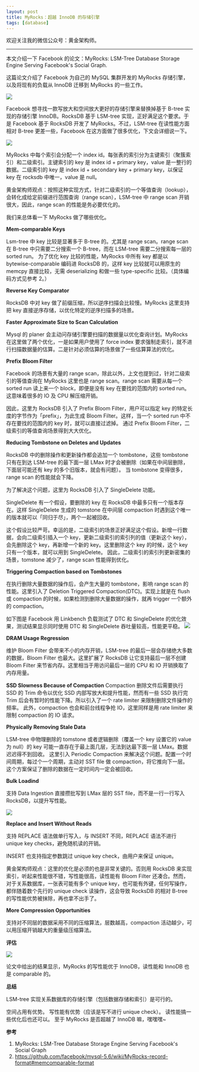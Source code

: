 ```yaml
---
layout: post
title: MyRocks：超越 InnoDB 的存储引擎
tags: [database]
---
```


欢迎关注我的微信公众号：黄金架构师。

---


本文介绍一下 Facebook 的论文：MyRocks: LSM-Tree Database Storage Engine Serving Facebook's Social Graph.

这篇论文介绍了 Facebook 为自己的 MySQL 集群开发的 MyRocks 存储引擎，以及将现有的负载从 InnoDB 迁移到 MyRocks 的一些工作。


![](../static/img/2022-10-20-myrocks/img.png)


Facebook 想寻找一款写放大和空间放大更好的存储引擎来替换掉基于 B-tree 实现的存储引擎 InnoDB。RocksDB 基于 LSM-tree 实现，正好满足这个要求。于是 Facebook 基于 RocksDB 开发了 MyRocks。不过，LSM-tree 在读性能方面相对 B-tree 更差一些，Facebook 在这方面做了很多优化，下文会详细说一下。

![](../static/img/2022-10-20-myrocks/img_1.png)

MyRocks 中每个索引会分配一个 index id。每张表的索引分为主键索引（聚簇索引）和二级索引。主键索引的 key 是 index id + primary key，value 是一整行的数据。二级索引的 key 是 index id + secondary key + primary key，以保证 key 在 rocksdb 中唯一，value 是 null。

黄金架构师观点：按照这种实现方式，针对二级索引的一个等值查询（lookup），会转化成给定前缀进行范围查询（range scan），LSM-tree 中 range scan 开销很大，因此，range scan 的性能是务必要优化的。

我们来总体看一下 MyRocks 做了哪些优化。

**Mem-comparable Keys**

Lsm-tree 中 key 比较是显著多于 B-tree 的。尤其是 range scan。range scan 在 B-tree 中只需要二分搜索一个 B-tree，而在 LSM-tree 需要二分搜索每一层的 sorted run。
为了优化 key 比较的性能，MyRocks 中所有 key 都是以 bytewise-comparable 编码进 RocksDB 的，这样 key 比较就可以用原生的 memcpy 直接比较，无需 deserializing 和做一些 type-specific 比较。（具体编码方式见参考 2。）

**Reverse Key Comparator**

RocksDB 中对 key 做了前缀压缩，所以逆序扫描会比较慢。MyRocks 这里支持把 key 直接逆序存储，以优化特定的逆序扫描多的场景。

**Faster Approximate Size to Scan Calculation**

Mysql 的 planer 会主动问存储引擎要扫描的数据量以优化查询计划。MyRocks 在这里做了两个优化，一是如果用户使用了 force index 要求强制走索引，就不进行扫描数据量的估算。二是针对必须估算的场景做了一些估算算法的优化。


**Prefix Bloom Filter**

Facebook 的场景有大量的 range scan，除此以外，上文也提到过，针对二级索引的等值查询在 MyRocks 这里也是 range scan。range scan 需要从每一个 sorted run 读上来一个 block，即便是没有 key 在要找的范围内的 sorted run。这意味着很多的 IO 及 CPU 解压缩开销。

因此，这里为 RocksDB 引入了 Prefix Bloom Filter，用户可以指定 key 的特定长度的字节作为「prefix」，为此生成 Bloom Filter。这样，当一个 sorted run 中不存在要找的范围内的 key 时，就可以直接过滤掉。
通过 Prefix Bloom Filter，二级索引的等值查询场景得到大大优化。

**Reducing Tombstone on Deletes and Updates**

RocksDB 中的删除操作和更新操作都会追加一个 tombstone，这些 tombstone 只有在到达 LSM-tree 的最下面一层 LMax 时才会被删除（如果在中间层删除，下面层可能还有 key 的多个旧版本，就会有问题）。
当 tombstone 变得很多，range scan 的性能就会下降。

为了解决这个问题，这里为 RocksDB 引入了 SingleDelete 功能。

SingleDelete 有一个假设，要删除的 key 在 RocksDB 中最多只有一个版本存在。这样 SingleDelete 生成的 tomstone 在中间层 compaction 时遇到这个唯一的版本就可以「同归于尽」，两个一起被回收。

这个假设比较严苛。幸运的是，二级索引的场景正好满足这个假设。新增一行数据，会向二级索引插入一个 key，更新二级索引的索引列的值（更新这个 key），会先删除这个 key，再新增一个新的 key。这里删除这个 key 的时候，这个 key 只有一个版本，就可以用到 SingleDelete。
因此，二级索引的索引列更新密集的场景，tomstone 减少了，range scan 性能得到优化。


**Triggering Compaction based on Tombstones**

在执行删除大量数据的操作后，会产生大量的 tombstone，影响 range scan 的性能。这里引入了 Deletion Triggered Compaction(DTC)。实现上就是在 flush 或 compaction 的时候，如果检测到删除大量数据的操作，就再 trigger 一个额外的 compaction。

如下图是 Facebook 用 Linkbench 负载测试了 DTC 和 SingleDelete 的优化效果，测试结果显示同时使用 DTC 和 SingleDelete 吞吐量较高，性能更平稳。
![](../static/img/2022-10-20-myrocks/img_2.png)


**DRAM Usage Regression**

维护 Bloom Filter 会带来不小的内存开销，LSM-tree 的最后一层会存储绝大多数的数据，Bloom Filter 也最大。这里扩展了 RocksDB 让它支持最后一层不创建 Bloom Filter 来节省内存。这里相当于用访问最后一层的 CPU 和 IO 开销换取了内存用量。


**SSD Slowness Because of Compaction**
Compaction 删除文件后需要执行 SSD 的 Trim 命令以优化 SSD 内部写放大和提升性能，然而有一些 SSD 执行完 Trim 后会有暂时的性能下降。所以引入了一个 rate limiter 来限制删除文件操作的频率。
此外，compaction 也会和前台线程争抢 IO，这里同样是用 rate limiter 来限制 compaction 的 IO 请求。


**Physically Removing Stale Data**

LSM-tree 中物理删除的 tomstone 或者逻辑删除（覆盖一个 key 设置它的 value 为 null）的 key 可能一直存在于最上面几层，无法到达最下面一层 LMax。数据迟迟得不到回收。
这里引入 Periodic Compaction 来解决这个问题。配置一个时间周期，每过个一个周期，主动对 SST file 做 compaction，将它推向下一层。这个方案保证了删除的数据在一定时间内一定会被回收。


**Bulk Loadind**

支持 Data Ingestion 直接攒批写到 LMax 层的 SST file，而不是一行一行写入 RocksDB，以提升写性能。

![](../static/img/2022-10-20-myrocks/img_3.png)


**Replace and Insert Without Reads**

支持 REPLACE 语法做单行写入，与 INSERT 不同，REPLACE 语法不进行 unique key checks，避免随机读的开销。

INSERT 也支持指定参数跳过 unique key check，由用户来保证 unique。

黄金架构师观点：这里的优化是必须的也是非常关键的。否则用 RocksDB 来实现索引，听起来性能很不错，写性能很高，读性能有 Bloom Filter 还凑合。然而，对于关系数据库，一张表可能有多个 unique key，也可能有外键，任何写操作，都伴随着数个先行的 unique check 读操作，这会导致 RocksDB 的相对 B-tree 的写性能优势被抹除，再也拿不出手了。


**More Compression Opportunities**

支持对不同层的数据采用不同的压缩算法，层数越高，compaction 活动越少，可以用压缩开销越大的重量级压缩算法。


**评估**

![](../static/img/2022-10-20-myrocks/img_4.png)

论文中给出的结果显示，MyRocks 的写性能优于 InnoDB，读性能和 InnoDB 也是 comparable 的。

**总结**

LSM-tree 实现关系数据库的存储引擎（包括数据存储和索引）是可行的。

空间占用有优势。
写性能有优势（应该是写不进行 unique check）。
读性能搞一些优化后也还可以。
至于 MyRocks 是否超越了 InnoDB 嘛，嘿嘿嘿~

**参考**
1. MyRocks: LSM-Tree Database Storage Engine Serving Facebook's Social Graph
2. https://github.com/facebook/mysql-5.6/wiki/MyRocks-record-format#memcomparable-format
